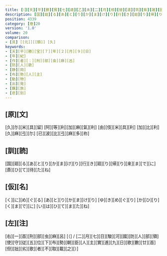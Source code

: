 ```yaml
---
title: [（][天][平][勝][寳][七][歳][乙][未][二][月][相][替][遣][筑][紫][諸][國][防][人][等][歌][）]
description: [国][廻][る][あ][と][り][か][ま][け][り][行][き][廻][り][帰][り][来][ま][で][に][斎][ひ][て][待][た][ね]
position: 4339
category: [巻]20
version: '1.0'
volume: 20
comparison:
- [具] [[元]][[類]] [久]
keywords:
- [天][平][勝][宝][７][年][２][月][９][日]
- [年][紀]
- [作][者][：][刑][部][虫][麻][呂]
- [防][人][歌]
- [静][岡]
- [布][勢][人][主]
- [動][物]
- [出][発]
- [羈][旅]
- [悲][別]
---
```


## [原][文]

[久][尓][米][具][留] [阿][等][利][加][麻][氣][利] [由][伎][米][具][利] [加][比][利][久][麻][弖][尓] [已][波][比][弖][麻][多][祢]

## [訓][読]

[国][廻][る][あ][と][り][か][ま][け][り][行][き][廻][り][帰][り][来][ま][で][に][斎][ひ][て][待][た][ね]

## [仮][名]

[く][に][め][ぐ][る] [あ][と][り][か][ま][け][り] [ゆ][き][め][ぐ][り] [か][ひ][り][く][ま][で][に] [い][は][ひ][て][ま][た][ね]

## [左][注]

[右][一][首][刑][部][虫][麻][呂] [（] / [二][月][七][日][駿][河][國][防][人][部][領][使][守][従][五][位][下][布][勢][朝][臣][人][主][實][進][九][日][歌][數][廿][首] [但][拙][劣][歌][者][不][取][載][之][）]
